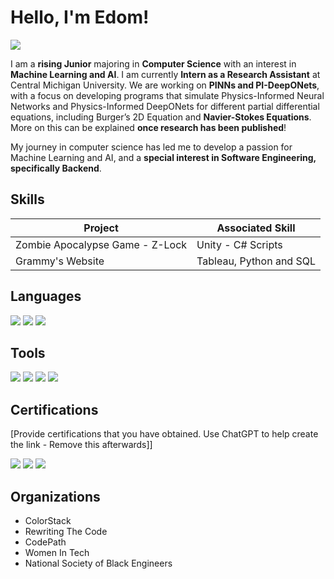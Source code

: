# Hello, I'm Edom!
<a href="https://www.linkedin.com/in/edombelayneh"><img src="https://img.shields.io/badge/-LinkedIn-0072b1?&style=for-the-badge&logo=linkedin&logoColor=white" /></a>

I am a **rising Junior** majoring in **Computer Science** with an interest in **Machine Learning and AI**. I am currently **Intern as a Research Assistant** at Central Michigan University. We are working on **PINNs and PI-DeepONets**, with a focus on developing programs that simulate Physics-Informed Neural Networks and Physics-Informed DeepONets for different partial differential equations, including Burger’s 2D Equation and **Navier-Stokes Equations**. More on this can be explained **once research has been published**!

My journey in computer science has led me to develop a passion for Machine Learning and AI, and a **special interest in Software Engineering, specifically Backend**.

## Skills

| Project                                       | Associated Skill           |
|-----------------------------------------------|----------------------------|
| Zombie Apocalypse Game - Z-Lock               | Unity - C# Scripts         |
| Grammy's Website                              | Tableau, Python and SQL    |


## Languages
<div>
    <img src="https://img.shields.io/badge/-Java-red?&style=for-the-badge&logo=Java&logoColor=white" />
    <img src="https://img.shields.io/badge/-Python-1679A7?&style=for-the-badge&logo=Python&logoColor=white" />
    <img src="https://img.shields.io/badge/-Swift-EF3B2D?&style=for-the-badge&logo=Swift&logoColor=white" />
</div>

## Tools
<div>
    <img src="https://img.shields.io/badge/-Eclipse-1679A7?&style=for-the-badge&logo=Eclipse&logoColor=white" />
    <img src="https://img.shields.io/badge/-JupyterNotebook-orange?&style=for-the-badge&logo=Jupyter&logoColor=white" />
    <img src="https://img.shields.io/badge/-MySQL-4c20b3?&style=for-the-badge&logo=mysql&logoColor=white" />
    <img src="https://img.shields.io/badge/-XCode-1a529c?&style=for-the-badge&logo=xcode&logoColor=white" />
</div>


## Certifications
[Provide certifications that you have obtained. Use ChatGPT to help create the link - Remove this afterwards]]
<div>
<img src="https://img.shields.io/badge/-CyberSecurity Certificate | Google-618dd4?&style=for-the-badge&logo=google&logoColor=white" />
<img src="https://img.shields.io/badge/-Python Specialist | Global Tech Experience-1679A7?&style=for-the-badge&logo=python&logoColor=white" />
<img src="https://img.shields.io/badge/-SQL Specialist | Global Tech Experience-4c20b3?&style=for-the-badge&logo=mysql&logoColor=white" />
</div>

## Organizations
- ColorStack
- Rewriting The Code
- CodePath
- Women In Tech
- National Society of Black Engineers
